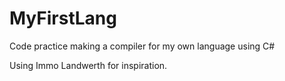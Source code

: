 # MyFirstLang

Code practice making a compiler for my own language using C# 

Using Immo Landwerth for inspiration.

